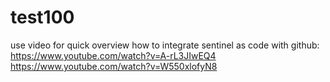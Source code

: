 # test100

use video for quick overview how to integrate sentinel as code with github: 
https://www.youtube.com/watch?v=A-rL3JIwEQ4
https://www.youtube.com/watch?v=W550xlofyN8
